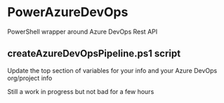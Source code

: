 # PowerAzureDevOps
PowerShell wrapper around Azure DevOps Rest API

## createAzureDevOpsPipeline.ps1 script
Update the top section of variables for your info and your Azure DevOps org/project info

Still a work in progress but not bad for a few hours
